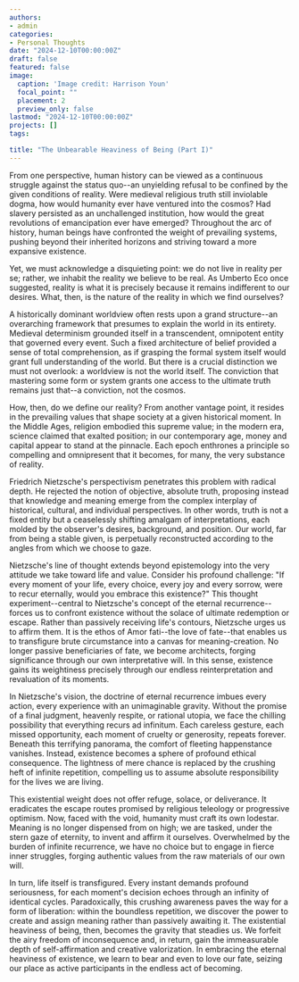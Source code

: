 ```yaml
---
authors:
- admin
categories:
- Personal Thoughts
date: "2024-12-10T00:00:00Z"
draft: false
featured: false
image:
  caption: 'Image credit: Harrison Youn'
  focal_point: ""
  placement: 2
  preview_only: false
lastmod: "2024-12-10T00:00:00Z"
projects: []
tags:

title: "The Unbearable Heaviness of Being (Part I)"
---
```

From one perspective, human history can be viewed as a continuous struggle against the status quo--an unyielding refusal to be confined by the given conditions of reality. Were medieval religious truth still inviolable dogma, how would humanity ever have ventured into the cosmos? Had slavery persisted as an unchallenged institution, how would the great revolutions of emancipation ever have emerged? Throughout the arc of history, human beings have confronted the weight of prevailing systems, pushing beyond their inherited horizons and striving toward a more expansive existence.

Yet, we must acknowledge a disquieting point: we do not live in reality per se; rather, we inhabit the reality we believe to be real. As Umberto Eco once suggested, reality is what it is precisely because it remains indifferent to our desires. What, then, is the nature of the reality in which we find ourselves?

A historically dominant worldview often rests upon a grand structure--an overarching framework that presumes to explain the world in its entirety. Medieval determinism grounded itself in a transcendent, omnipotent entity that governed every event. Such a fixed architecture of belief provided a sense of total comprehension, as if grasping the formal system itself would grant full understanding of the world. But there is a crucial distinction we must not overlook: a worldview is not the world itself. The conviction that mastering some form or system grants one access to the ultimate truth remains just that--a conviction, not the cosmos.

How, then, do we define our reality? From another vantage point, it resides in the prevailing values that shape society at a given historical moment. In the Middle Ages, religion embodied this supreme value; in the modern era, science claimed that exalted position; in our contemporary age, money and capital appear to stand at the pinnacle. Each epoch enthrones a principle so compelling and omnipresent that it becomes, for many, the very substance of reality.

Friedrich Nietzsche's perspectivism penetrates this problem with radical depth. He rejected the notion of objective, absolute truth, proposing instead that knowledge and meaning emerge from the complex interplay of historical, cultural, and individual perspectives. In other words, truth is not a fixed entity but a ceaselessly shifting amalgam of interpretations, each molded by the observer's desires, background, and position. Our world, far from being a stable given, is perpetually reconstructed according to the angles from which we choose to gaze.

Nietzsche's line of thought extends beyond epistemology into the very attitude we take toward life and value. Consider his profound challenge: "If every moment of your life, every choice, every joy and every sorrow, were to recur eternally, would you embrace this existence?" This thought experiment--central to Nietzsche's concept of the eternal recurrence--forces us to confront existence without the solace of ultimate redemption or escape. Rather than passively receiving life's contours, Nietzsche urges us to affirm them. It is the ethos of Amor fati--the love of fate--that enables us to transfigure brute circumstance into a canvas for meaning-creation. No longer passive beneficiaries of fate, we become architects, forging significance through our own interpretative will. In this sense, existence gains its weightiness precisely through our endless reinterpretation and revaluation of its moments.

In Nietzsche's vision, the doctrine of eternal recurrence imbues every action, every experience with an unimaginable gravity. Without the promise of a final judgment, heavenly respite, or rational utopia, we face the chilling possibility that everything recurs ad infinitum. Each careless gesture, each missed opportunity, each moment of cruelty or generosity, repeats forever. Beneath this terrifying panorama, the comfort of fleeting happenstance vanishes. Instead, existence becomes a sphere of profound ethical consequence. The lightness of mere chance is replaced by the crushing heft of infinite repetition, compelling us to assume absolute responsibility for the lives we are living.

This existential weight does not offer refuge, solace, or deliverance. It eradicates the escape routes promised by religious teleology or progressive optimism. Now, faced with the void, humanity must craft its own lodestar. Meaning is no longer dispensed from on high; we are tasked, under the stern gaze of eternity, to invent and affirm it ourselves. Overwhelmed by the burden of infinite recurrence, we have no choice but to engage in fierce inner struggles, forging authentic values from the raw materials of our own will.

In turn, life itself is transfigured. Every instant demands profound seriousness, for each moment's decision echoes through an infinity of identical cycles. Paradoxically, this crushing awareness paves the way for a form of liberation: within the boundless repetition, we discover the power to create and assign meaning rather than passively awaiting it. The existential heaviness of being, then, becomes the gravity that steadies us. We forfeit the airy freedom of inconsequence and, in return, gain the immeasurable depth of self-affirmation and creative valorization. In embracing the eternal heaviness of existence, we learn to bear and even to love our fate, seizing our place as active participants in the endless act of becoming.
